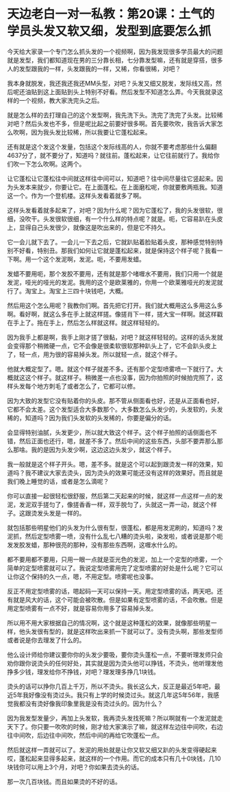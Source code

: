 # 天边老白一对一私教：第20课：土气的学员头发又软又细，发型到底要怎么抓

今天给大家录一个专门怎么抓头发的一个视频啊，因为我发现很多学员最大的问题就是发型，我们都知道现在男的三分靠长相，七分靠发型嘛，还有就是穿搭，很多人的发型跟我的一样，头发跟我的一样，又稀，你看很稀，对吧？

我本身就脱发，我还我还我还MM头型，对吧？头发又细又脱发，发际线又高，然后呢还油贴到这上面贴到头上特别不好看。然后发型不知道怎么弄。今天我就录这样的一个视频，教大家洗完头之后。

就是怎么样的去打理自己的这个发型啊，我先洗下头。洗完了洗完了头发。比较稀对吧？然后头发也不多，但是呢比起之前要好很多啊。首先要吹吹，我告诉大家怎么吹啊，因为我头发比较稀，所以我要让它蓬松起来。

还有就是这个发这个发量，包括这个发际线高的人，你就不要考虑那些什么偏翻4637分了，就不要分了，知道吗？就往前。蓬松起来，让它往前就行了。我给你们吹一下怎么吹啊。这两个。

让它蓬松让它蓬松往中间就这样往中间可以，知道吧？往中间尽量往它竖起来。因为头发本来就少，你要让它。在上面蓬松。在上面磨松呢，你就要敷两瓶我。知道这一个。作为一个登机楼。这样头发看着就多了啊。

这样头发看着就多起来了，对吧？因为什么呢？因为它蓬松了，我的头发很软，很细，没吹干。头发很软很细，有一个什么样的特点呢？就是。呃，它容易趴在头皮上，显得自己头发很少，就像这是吹出来的，但是它不持久。

它一会儿就下去了。一会儿一下去之后，它就趴贴着脸贴着头皮，那种感觉特别特别不好看，特别丑。那我们如何让它就是蓬松起来，就是保持这个样子呢？我看一下啊。用一个这个发泥啊，发泥。呃，不要用发蜡。

发蜡不要用呃，那个发胶不要用，还有就是那个啫喱水不要用，我们只用一个就是发泥，哑光的哑光的发泥。我用的这个是欧莱雅的，你用一个欧莱雅哑光的发泥就行了。淘宝上。淘宝上三四十块钱吧，大概。

然后用这个怎么用呢？我教你们啊。首先把它打开。我们就大概用这么多用这么多啊。看好啊，就这么多在手上就这样搓。像搓肖下一样，搓大宝一样啊。就这样戳在手上了。拖在手上，然后怎么样就这样。就这样轻轻的。

因为我手上都是啊，我手上刚才搓了很黏，对吧？就这样轻轻的。这样的话头发就会变得那个稍微硬一点，它不会像是很柔软很软那种趴头上了，它不会趴头皮上了，轻一点，用为很的容易掉头发。所以就轻一点，就这个样子。

他就大概定型了。嗯。就这个样子就差不多。还有那个定型喷雾喷一下就行了。大概就这这个样子。就这样子。稍微差一点也没事，因为你拍照的时候拍完照了，这样头发每个地方刺毛了或者怎么了，它都可以修。

因为大致的发型它没有贴着你的头皮。那不管从侧面看也好，还是从正面看也好，它都不会太差。这个发型适合大多数那个。大多数怎么头发少的，头发软的，头发稀的，知道吗？因为我们头发软的头发稀的，你要是偏分的话。

会显得特别油腻，头发更少，所以就大致这个样子。这个样子拍照的话侧面也不错，然后正面也还行，嗯，就差不多了。然后中间的这些东西，头部不要弄那么那么那啥。我的是因为头发少啊，这边这边头发少，就这个样子。

我一般就是这个样子开头。嗯，差不多。就是这个可以起到跟烫发一样的效果，知道吗？我不建议大家去烫头，因为烫头的效果可能还没有这样的效果好。而且就是我们晚上睡觉的话，或者是怎么滴呢？

你可以直接一起很轻松很舒服，然后第二天起来的时候，就这样一点这样一点的发泥，发泥双手搓匀了，像搓香香一样，双手脱匀了，头就这一弄一动，就这个样子。这跟烫发头发是一样的。

就包括那些明星他们的头发为什么很有型，很蓬松，都是用发泥刷的，知道吗？发泥抓，然后定型喷雾一喷，没有什么乱七八糟的烫头啦，染发啦，或者说是那个呃发发胶发蜡，那种很亮的那种，没有那些东西啊，这喱水什么的。

都不要用都不要用，只用一眼一点就是亚光色的发泥，加上一个定型的喷雾，一个简单的定型喷雾就可以了。我说定型喷雾用完了定型喷雾的好处是什么呢？它可以让你这个保持的久一点，嗯，不用定型。喷雾呢也没事。

反正不用定型喷雾的话，嗯起码一天可以保持一天。用定型喷雾的话，两天吧。还有就是风大的话，这个可能会被吹散。但是如果有定型喷雾的话，不会吹散。但是用定型喷雾有一点不好，就是容易你用多了容易掉头发。

所以用不用大家根据自己的情况啊，这个就是这种蓬松的效果，就像那些明星一样，他头发很有型的，就是这样吹出来抓一下就可以了。没有烫头啊，那些发型师或者说是你去理发了什么的。

他么设计师给你建议要你你的头发少要吸，要你烫头蓬松一点，不要听理发师只会劝你跟你说烫头的任何好处，其实就是因为烫头他可以挣钱，不烫头，他听理发他挣多少钱，理发给你不挣钱，对吧？理发理多挣几1块钱。

烫头的话可以挣你几百上千万，所以不烫头。我长这么大，反正是最近5年吧，最近5年我好像没有烫过头。我只有上学的时候烫过头。就这几年这5年56年，我感觉我都没有烫好像我印象里我是没有烫过头的。因为什么？

因为我发型发量少，再加上头发软，我再烫头发找死嘛？所以啊就有一个发泥就走天下了。你只要一吹吹的时候，刚才给大家演示了嘛，就这样左边往中间吹，右边往中间吹，后边往中间吹，然后中间的再给它吹蓬松一点。

然后就这样一弄就可以了。发泥的用处就是让你又软又细又趴的头发变得硬起来哎，蓬松起来显得多起来，就这样的一个作用。而它的成本只有几十0块钱，几10块钱你可以用上3个月，对吧？你如果去烫头的话。

那一次几百块钱。而且如果烫的不好的话。